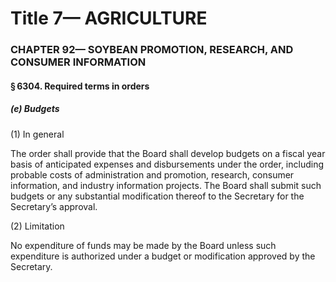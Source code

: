 
# Title 7— AGRICULTURE
### CHAPTER 92— SOYBEAN PROMOTION, RESEARCH, AND CONSUMER INFORMATION
#### § 6304. Required terms in orders
##### (e) Budgets

(1) In general

The order shall provide that the Board shall develop budgets on a fiscal year basis of anticipated expenses and disbursements under the order, including probable costs of administration and promotion, research, consumer information, and industry information projects. The Board shall submit such budgets or any substantial modification thereof to the Secretary for the Secretary’s approval.

(2) Limitation

No expenditure of funds may be made by the Board unless such expenditure is authorized under a budget or modification approved by the Secretary.
